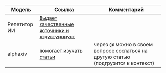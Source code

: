 | Модель | Ссылка |Комментарий|
| ------ | ------ |------ |
|Репетитор ИИ|[Выдает качественные источники и структурирует](https://opennote.me/)||
|alphaxiv|[помогает изучать статьи](https://www.alphaxiv.org/explore)|через @ можно в своем вопросе сослаться на другую статью (подгрузится к контекст)|
